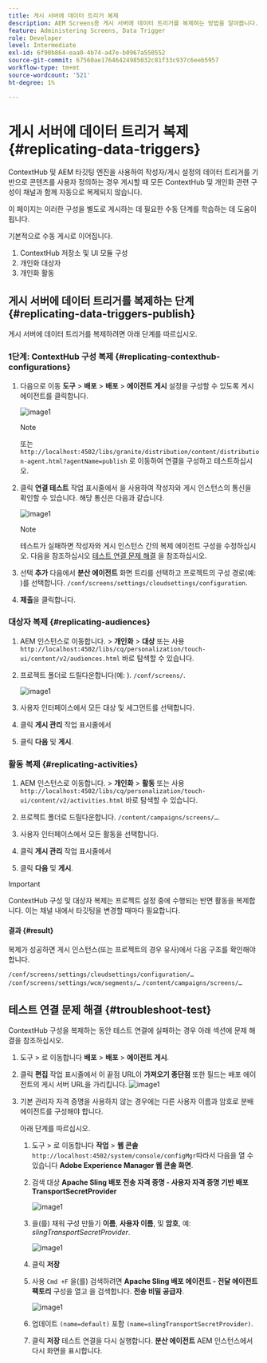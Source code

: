 ```yaml
---
title: 게시 서버에 데이터 트리거 복제
description: AEM Screens용 게시 서버에 데이터 트리거를 복제하는 방법을 알아봅니다.
feature: Administering Screens, Data Trigger
role: Developer
level: Intermediate
exl-id: 6f90b864-eaa0-4b74-a47e-b0967a550552
source-git-commit: 67560ae17646424985032c81f33c937c6eeb5957
workflow-type: tm+mt
source-wordcount: '521'
ht-degree: 1%

---
```


# 게시 서버에 데이터 트리거 복제 {#replicating-data-triggers}

ContextHub 및 AEM 타깃팅 엔진을 사용하여 작성자/게시 설정의 데이터 트리거를 기반으로 콘텐츠를 사용자 정의하는 경우 게시할 때 모든 ContextHub 및 개인화 관련 구성이 채널과 함께 자동으로 복제되지 않습니다.

이 페이지는 이러한 구성을 별도로 게시하는 데 필요한 수동 단계를 학습하는 데 도움이 됩니다.

기본적으로 수동 게시로 이어집니다.

1. ContextHub 저장소 및 UI 모듈 구성
1. 개인화 대상자
1. 개인화 활동

## 게시 서버에 데이터 트리거를 복제하는 단계 {#replicating-data-triggers-publish}

게시 서버에 데이터 트리거를 복제하려면 아래 단계를 따르십시오.

### 1단계: ContextHub 구성 복제 {#replicating-contexthub-configurations}

1. 다음으로 이동 **도구** > **배포** > **배포** > **에이전트 게시** 설정을 구성할 수 있도록 게시 에이전트를 클릭합니다.

   ![image1](/help/user-guide/assets/replicating-triggers/replicating-triggers1.png)

   >[!NOTE]
   >
   >또는 `http://localhost:4502/libs/granite/distribution/content/distribution-agent.html?agentName=publish` 로 이동하여 연결을 구성하고 테스트하십시오.

1. 클릭 **연결 테스트** 작업 표시줄에서 을 사용하여 작성자와 게시 인스턴스의 통신을 확인할 수 있습니다. 해당 통신은 다음과 같습니다.

   ![image1](/help/user-guide/assets/replicating-triggers/replicating-triggers2.png)

   >[!NOTE]
   >
   >테스트가 실패하면 작성자와 게시 인스턴스 간의 복제 에이전트 구성을 수정하십시오. 다음을 참조하십시오 [테스트 연결 문제 해결](/help/user-guide/replicating-data-triggers.md#troubleshoot-test) 을 참조하십시오.

1. 선택 **추가** 다음에서 **분산 에이전트** 화면 트리를 선택하고 프로젝트의 구성 경로(예: )를 선택합니다. `/conf/screens/settings/cloudsettings/configuration`.

1. **제출**&#x200B;을 클릭합니다.

### 대상자 복제 {#replicating-audiences}

1. AEM 인스턴스로 이동합니다. > **개인화** > **대상** 또는 사용 `http://localhost:4502/libs/cq/personalization/touch-ui/content/v2/audiences.html` 바로 탐색할 수 있습니다.

1. 프로젝트 폴더로 드릴다운합니다(예: ). `/conf/screens/`.

   ![image1](/help/user-guide/assets/replicating-triggers/replicating-triggers10.png)

1. 사용자 인터페이스에서 모든 대상 및 세그먼트를 선택합니다.

1. 클릭 **게시 관리** 작업 표시줄에서

1. 클릭 **다음** 및 **게시**.

### 활동 복제  {#replicating-activities}

1. AEM 인스턴스로 이동합니다. > **개인화** > **활동** 또는 사용 `http://localhost:4502/libs/cq/personalization/touch-ui/content/v2/activities.html` 바로 탐색할 수 있습니다.

1. 프로젝트 폴더로 드릴다운합니다. `/content/campaigns/screens/…`.

1. 사용자 인터페이스에서 모든 활동을 선택합니다.

1. 클릭 **게시 관리** 작업 표시줄에서

1. 클릭 **다음** 및 **게시**.

>[!IMPORTANT]
>
>ContextHub 구성 및 대상자 복제는 프로젝트 설정 중에 수행되는 반면 활동을 복제합니다. 이는 채널 내에서 타깃팅을 변경할 때마다 필요합니다.

#### 결과 {#result}

복제가 성공하면 게시 인스턴스(또는 프로젝트의 경우 유사)에서 다음 구조를 확인해야 합니다.

`/conf/screens/settings/cloudsettings/configuration/…`
`/conf/screens/settings/wcm/segments/…`
`/content/campaigns/screens/…`

## 테스트 연결 문제 해결 {#troubleshoot-test}

ContextHub 구성을 복제하는 동안 테스트 연결에 실패하는 경우 아래 섹션에 문제 해결을 참조하십시오.

1. 도구 > 로 이동합니다 **배포** > **배포** > **에이전트 게시**.

1. 클릭 **편집** 작업 표시줄에서 이 끝점 URL이 **가져오기 종단점** 또한 필드는 배포 에이전트의 게시 서버 URL을 가리킵니다.
   ![image1](/help/user-guide/assets/replicating-triggers/replicating-triggers9.png)

1. 기본 관리자 자격 증명을 사용하지 않는 경우에는 다른 사용자 이름과 암호로 분배 에이전트를 구성해야 합니다.

   아래 단계를 따르십시오.

   1. 도구 > 로 이동합니다 **작업** > **웹 콘솔** `http://localhost:4502/system/console/configMgr`따라서 다음을 열 수 있습니다 **Adobe Experience Manager 웹 콘솔 화면**.
   1. 검색 대상 **Apache Sling 배포 전송 자격 증명 - 사용자 자격 증명 기반 배포TransportSecretProvider**

      ![image1](/help/user-guide/assets/replicating-triggers/replicating-triggers6.png)

   1. 을(를) 채워 구성 만들기 **이름**, **사용자 이름**, 및 **암호**, 예: *slingTransportSecretProvider*.

      ![image1](/help/user-guide/assets/replicating-triggers/replicating-triggers7.png)

   1. 클릭 **저장**
   1. 사용 `Cmd +F` 을(를) 검색하려면 **Apache Sling 배포 에이전트 - 전달 에이전트 팩토리** 구성을 열고 을 검색합니다. **전송 비밀 공급자**.

      ![image1](/help/user-guide/assets/replicating-triggers/replicating-triggers8.png)

   1. 업데이트 `(name=default)` 포함 `(name=slingTransportSecretProvider)`.
   1. 클릭 **저장** 테스트 연결을 다시 실행합니다. **분산 에이전트** AEM 인스턴스에서 다시 화면을 표시합니다.
